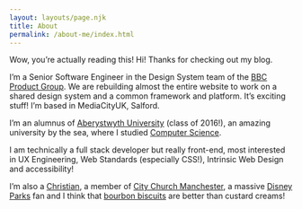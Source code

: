 ```yaml
---
layout: layouts/page.njk
title: About
permalink: /about-me/index.html
---
```


Wow, you’re actually reading this! Hi! Thanks for checking out my blog.

I’m a Senior Software Engineer in the Design System team of the [BBC Product Group](https://careers.bbc.co.uk/content/What-We-Do/?locale=en_GB). We are rebuilding almost the entire website to work on a shared design system and a common framework and platform. It’s exciting stuff! I’m based in MediaCityUK, Salford.

I’m an alumnus of [Aberystwyth University](https://www.aber.ac.uk/) (class of 2016!), an amazing university by the sea, where I studied [Computer Science](https://courses.aber.ac.uk/undergraduate/computer-science-degree-with-industrial-year/).

I am technically a full stack developer but really front-end, most interested in UX Engineering, Web Standards (especially CSS!), Intrinsic Web Design and accessibility!

I’m also a [Christian](https://talksat.withgoogle.com/talk/making-sense-of-god-an-invitation-to-the-skeptical), a member of [City Church Manchester](http://www.citychurchmanchester.org/), a massive [Disney Parks](https://en.wikipedia.org/wiki/Walt_Disney_Imagineering) fan and I think that [bourbon biscuits](https://en.wikipedia.org/wiki/Bourbon_biscuit) are better than custard creams!
